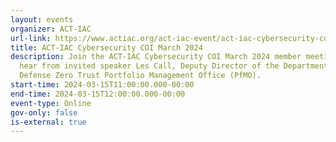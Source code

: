 ```yaml
---
layout: events
organizer: ACT-IAC
url-link: https://www.actiac.org/act-iac-event/act-iac-cybersecurity-coi-march-2024
title: ACT-IAC Cybersecurity COI March 2024
description: Join the ACT-IAC Cybersecurity COI March 2024 member meeting to
  hear from invited speaker Les Call, Deputy Director of the Department of
  Defense Zero Trust Portfolio Management Office (PfMO).
start-time: 2024-03-15T11:00:00.000-00:00
end-time: 2024-03-15T12:00:00.000-00:00
event-type: Online
gov-only: false
is-external: true
---
```

